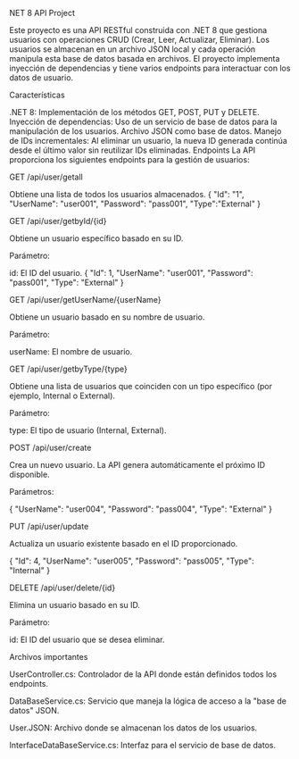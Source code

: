 NET 8 API Project

Este proyecto es una API RESTful construida con .NET 8 que gestiona usuarios con operaciones CRUD (Crear, Leer, Actualizar, Eliminar). Los usuarios se almacenan en un archivo JSON local y cada operación manipula esta base de datos basada en archivos. El proyecto implementa inyección de dependencias y tiene varios endpoints para interactuar con los datos de usuario.

Características

.NET 8: Implementación de los métodos GET, POST, PUT y DELETE.
Inyección de dependencias: Uso de un servicio de base de datos para la manipulación de los usuarios.
Archivo JSON como base de datos.
Manejo de IDs incrementales: Al eliminar un usuario, la nueva ID generada continúa desde el último valor sin reutilizar IDs eliminadas.
Endpoints
La API proporciona los siguientes endpoints para la gestión de usuarios:

GET /api/user/getall

Obtiene una lista de todos los usuarios almacenados.
{
  "Id": "1",
  "UserName": "user001",
  "Password": "pass001",
  "Type":"External"
}
  
GET /api/user/getbyId/{id}

Obtiene un usuario específico basado en su ID.

Parámetro: 

id: El ID del usuario.
{
  "Id": 1,
  "UserName": "user001",
  "Password": "pass001",
  "Type": "External"
}

GET /api/user/getUserName/{userName}

Obtiene un usuario basado en su nombre de usuario.

Parámetro:

userName: El nombre de usuario.

GET /api/user/getbyType/{type}

Obtiene una lista de usuarios que coinciden con un tipo específico (por ejemplo, Internal o External).

Parámetro:

type: El tipo de usuario (Internal, External).

POST /api/user/create

Crea un nuevo usuario. La API genera automáticamente el próximo ID disponible.

Parámetros:

{
  "UserName": "user004",
  "Password": "pass004",
  "Type": "External"
}

PUT /api/user/update

Actualiza un usuario existente basado en el ID proporcionado.

{
  "Id": 4,
  "UserName": "user005",
  "Password": "pass005",
  "Type": "Internal"
}

DELETE /api/user/delete/{id}

Elimina un usuario basado en su ID.

Parámetro:

id: El ID del usuario que se desea eliminar.

Archivos importantes

UserController.cs: Controlador de la API donde están definidos todos los endpoints.

DataBaseService.cs: Servicio que maneja la lógica de acceso a la "base de datos" JSON.

User.JSON: Archivo donde se almacenan los datos de los usuarios.

InterfaceDataBaseService.cs: Interfaz para el servicio de base de datos.


